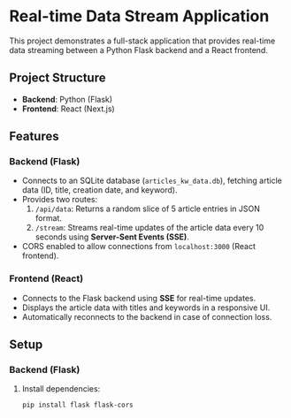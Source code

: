 # Real-time Data Stream Application

This project demonstrates a full-stack application that provides real-time data streaming between a Python Flask backend and a React frontend.

## Project Structure

- **Backend**: Python (Flask)
- **Frontend**: React (Next.js)

## Features

### Backend (Flask)
- Connects to an SQLite database (`articles_kw_data.db`), fetching article data (ID, title, creation date, and keyword).
- Provides two routes:
  1. `/api/data`: Returns a random slice of 5 article entries in JSON format.
  2. `/stream`: Streams real-time updates of the article data every 10 seconds using **Server-Sent Events (SSE)**.
- CORS enabled to allow connections from `localhost:3000` (React frontend).

### Frontend (React)
- Connects to the Flask backend using **SSE** for real-time updates.
- Displays the article data with titles and keywords in a responsive UI.
- Automatically reconnects to the backend in case of connection loss.

## Setup

### Backend (Flask)

1. Install dependencies:
   ```bash
   pip install flask flask-cors

